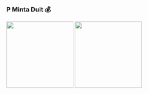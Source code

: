 ### P Minta Duit 💰
<img align="center" height="175px" src="https://camo.githubusercontent.com/ee2c5aafe7fbecb6e0d782e24c7cfb1ccf9f20e645738c3b50107b488ad82528/68747470733a2f2f6769746875622d726561646d652d73746174732e76657263656c2e6170702f6170693f757365726e616d653d7a61617a787a2673686f775f69636f6e733d7472756526686964655f626f726465723d74727565267469746c655f636f6c6f723d393462346134262669636f6e5f636f6c6f723d4646464646462626746578745f636f6c6f723d464646464646262662675f636f6c6f723d30303030303026636f756e745f707269766174653d7472756526696e636c7564655f616c6c5f636f6d6d6974733d74727565" data-canonical-src="https://github-readme-stats.vercel.app/api?username=SmileAjalah&amp;show_icons=true&amp;hide_border=true&amp;title_color=94b4a4&amp;&amp;icon_color=FFFFFF&amp;&amp;text_color=FFFFFF&amp;&amp;bg_color=1c0659&amp;count_private=true&amp;include_all_commits=true" style="max-width: 100%;">
<a href="https://github.com/SmileAjalah">
    <img align="center" height="175px"  src="https://github-readme-stats.vercel.app/api/top-langs/?username=SmileAjalah&text_color=FFFFFF&bg_color=1c0659&title_color=94b4a4&layout=compact&hide_border=true" />
  </a>

<!--
**SmileAjalah/SmileAJalah** is a ✨ _special_ ✨ repository because its `README.md` (this file) appears on your GitHub profile.

Here are some ideas to get you started:

- 🔭 I’m currently working on ...
- 🌱 I’m currently learning ...
- 👯 I’m looking to collaborate on ...
- 🤔 I’m looking for help with ...
- 💬 Ask me about ...
- 📫 How to reach me: ...
- 😄 Pronouns: ...
- ⚡ Fun fact: ...
-->
